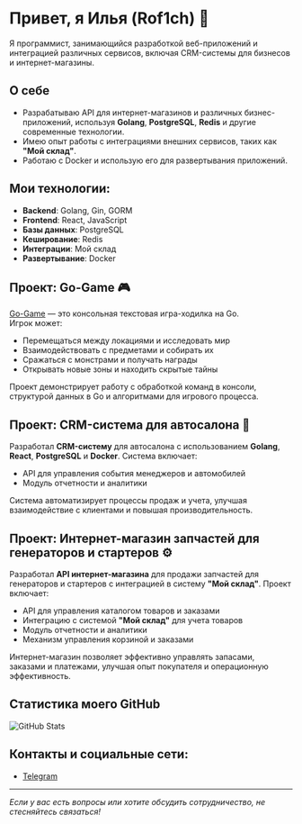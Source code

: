 # Привет, я Илья (Rof1ch) 👋

Я программист, занимающийся разработкой веб-приложений и интеграцией различных сервисов, включая CRM-системы для бизнесов и интернет-магазины.

## О себе
- Разрабатываю API для интернет-магазинов и различных бизнес-приложений, используя **Golang**, **PostgreSQL**, **Redis** и другие современные технологии.
- Имею опыт работы с интеграциями внешних сервисов, таких как **"Мой склад"**.
- Работаю с Docker и использую его для развертывания приложений.

## Мои технологии:
- **Backend**: Golang, Gin, GORM
- **Frontend**: React, JavaScript
- **Базы данных**: PostgreSQL
- **Кеширование**: Redis
- **Интеграции**: Мой склад
- **Развертывание**: Docker

## Проект: Go-Game 🎮
[Go-Game](https://github.com/rof1ch/go-game) — это консольная текстовая игра-ходилка на Go.  
Игрок может:
- Перемещаться между локациями и исследовать мир
- Взаимодействовать с предметами и собирать их
- Сражаться с монстрами и получать награды
- Открывать новые зоны и находить скрытые тайны

Проект демонстрирует работу с обработкой команд в консоли, структурой данных в Go и алгоритмами для игрового процесса.

## Проект: CRM-система для автосалона 🚗
Разработал **CRM-систему** для автосалона с использованием **Golang**, **React**, **PostgreSQL** и **Docker**. Система включает:
- API для управления события менеджеров и автомобилей
- Модуль отчетности и аналитики

Система автоматизирует процессы продаж и учета, улучшая взаимодействие с клиентами и повышая производительность.

## Проект: Интернет-магазин запчастей для генераторов и стартеров ⚙️
Разработал **API интернет-магазина** для продажи запчастей для генераторов и стартеров с интеграцией в систему **"Мой склад"**. Проект включает:
- API для управления каталогом товаров и заказами
- Интеграцию с системой **"Мой склад"** для учета товаров
- Модуль отчетности и аналитики
- Механизм управления корзиной и заказами

Интернет-магазин позволяет эффективно управлять запасами, заказами и платежами, улучшая опыт покупателя и операционную эффективность.

## Статистика моего GitHub
![GitHub Stats](https://github-readme-stats.vercel.app/api?username=rof1ch&show_icons=true)

## Контакты и социальные сети:
- [Telegram](https://t.me/rof1ch)

---
_Если у вас есть вопросы или хотите обсудить сотрудничество, не стесняйтесь связаться!_

